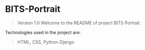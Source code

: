 # BITS-Portrait
> Version 1.0
Welcome to the README of project BITS Portrait.

Technologies used in the project are:
> HTML, CSS, Python-Django
